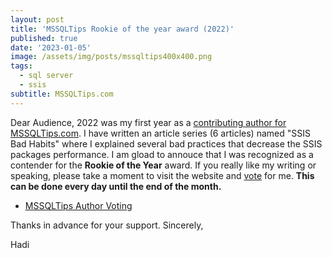 ```yaml
---
layout: post
title: 'MSSQLTips Rookie of the year award (2022)'
published: true
date: '2023-01-05'
image: /assets/img/posts/mssqltips400x400.png
tags:
  - sql server
  - ssis
subtitle: MSSQLTips.com
---
```


Dear Audience, 2022 was my first year as a [contributing author for MSSQLTips.com](https://www.mssqltips.com/sqlserverauthor/412/hadi-fadlallah/?utm_source=HadiFadlallah). I have written an article series (6 articles) named "SSIS Bad Habits" where I explained several bad practices that decrease the SSIS packages performance.
I am gload to annouce that I was recognized as a contender for the **Rookie of the Year** award. If you really like my writing or speaking, please take a moment to visit the website and [vote](https://www.mssqltips.com/mssqltips-author-of-year/?utm_source=HadiFadlallah) for me. 
**This can be done every day until the end of the month.**

* [MSSQLTips Author Voting](https://www.mssqltips.com/mssqltips-author-of-year/?utm_source=HadiFadlallah)

Thanks in advance for your support.
Sincerely,

Hadi

